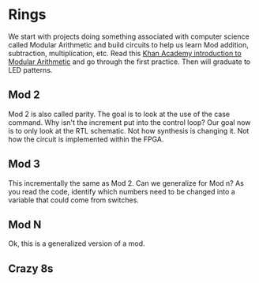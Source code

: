 # Rings
We start with projects doing something associated with computer science called Modular Arithmetic and build circuits to help us learn Mod addition, subtraction, multiplication, etc.  Read this [Khan Academy introduction to Modular Arithmetic](https://www.khanacademy.org/computing/computer-science/cryptography/modarithmetic/a/what-is-modular-arithmetic) and go through the first practice.  Then will graduate to LED patterns.

## Mod 2
Mod 2 is also called parity. The goal is to look at the use of the case command. Why isn't the increment put into the control loop? Our goal now is to only look at the RTL schematic. Not how synthesis is changing it. Not how the circuit is implemented within the FPGA.

## Mod 3

This incrementally the same as Mod 2. Can we generalize for Mod n? As you read the code, identify which numbers need to be changed into a variable that could come from switches. 

## Mod N

Ok, this is a generalized version of a mod. 

## Crazy 8s



